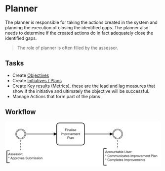 # Planner 
The planner is responsible for taking the actions created in the system and planning the execution of closing the identified gaps. The planner also needs to determine if the created actions do in fact adequately close the identified gaps.
>The role of planner is often filled by the assessor.

## Tasks
- Create [Objectives](../jobs/objective.html)
- Create [Initiatives / Plans](../jobs/plan.html)
- Create [Key results](../jobs/key-results.html) (Metrics), these are the lead and lag measures that show if the initiative and ultimately the objective will be successful.
- Manage Actions that form part of the plans

## Workflow
![Image](../assets/screenshots/persons/PlannerWorkflow.png)